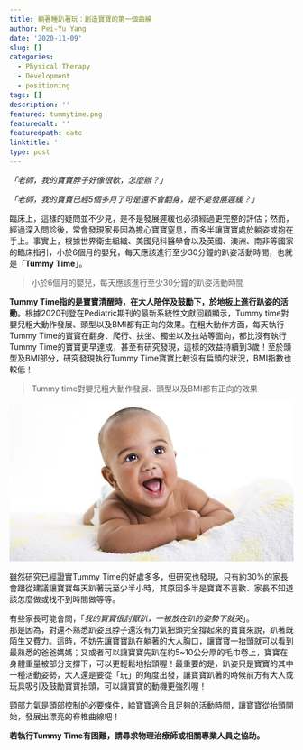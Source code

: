 ```yaml
---
title: 躺著睡趴著玩：創造寶寶的第一個曲線
author: Pei-Yu Yang
date: '2020-11-09'
slug: []
categories:
  - Physical Therapy
  - Development
  - positioning
tags: []
description: ''
featured: tummytime.png
featuredalt: ''
featuredpath: date
linktitle: ''
type: post
---
```

*「老師，我的寶寶脖子好像很軟，怎麼辦？」*  

*「老師，我的寶寶已經5個多月了可是還不會翻身，是不是發展遲緩？」*  

臨床上，這樣的疑問並不少見，是不是發展遲緩也必須經過更完整的評估；然而，經過深入問診後，常會發現家長因為擔心寶寶窒息，而多半讓寶寶處於躺姿或抱在手上。事實上，根據世界衛生組織、美國兒科醫學會以及英國、澳洲、南非等國家的臨床指引，小於6個月的嬰兒，每天應該進行至少30分鐘的趴姿活動時間，也就是「**Tummy Time**」。    

>  小於6個月的嬰兒，每天應該進行至少30分鐘的趴姿活動時間    

**Tummy Time指的是寶寶清醒時，在大人陪伴及鼓勵下，於地板上進行趴姿的活動**。根據2020刊登在Pediatric期刊的最新系統性文獻回顧顯示，Tummy time對嬰兒粗大動作發展、頭型以及BMI都有正向的效果。在粗大動作方面，每天執行Tummy Time的寶寶在翻身、爬行、扶坐、獨坐以及拉站等面向，都比沒有執行Tummy Time的寶寶更早達成，甚至有研究發現，這樣的效益持續到3歲！至於頭型及BMI部分，研究發現執行Tummy Time寶寶比較沒有扁頭的狀況，BMI指數也較低！  

>  Tummy time對嬰兒粗大動作發展、頭型以及BMI都有正向的效果    

![Tummy Time](tummytime1.jpg)

雖然研究已經證實Tummy Time的好處多多，但研究也發現，只有約30%的家長會跟從建議讓寶寶每天趴著玩至少半小時，其原因多半是寶寶不喜歡、家長不知道該怎麼做或找不到時間做等等。    

有些家長可能會問，「*我的寶寶很討厭趴，一被放在趴的姿勢下就哭*」。  
那是因為，對還不熟悉趴姿且脖子還沒有力氣把頭完全撐起來的寶寶來說，趴著既陌生又費力。這時，不妨先讓寶寶趴在躺著的大人胸口，讓寶寶一抬頭就可以看到最熟悉的爸爸媽媽；又或者可以讓寶寶先趴在約5~10公分厚的毛巾卷上，寶寶在身體重量被部分支撐下，可以更輕鬆地抬頭喔！最重要的是，趴姿只是寶寶的其中一種活動姿勢，大人還是要從「玩」的角度出發，讓寶寶趴著的時候前方有大人或玩具吸引及鼓勵寶寶抬頭，可以讓寶寶的動機更強烈喔！  

頸部力氣是頭部控制的必要條件，給寶寶適合且足夠的活動時間，讓寶寶從抬頭開始，發展出漂亮的脊椎曲線吧！  

**若執行Tummy Time有困難，請尋求物理治療師或相關專業人員之協助。**  

